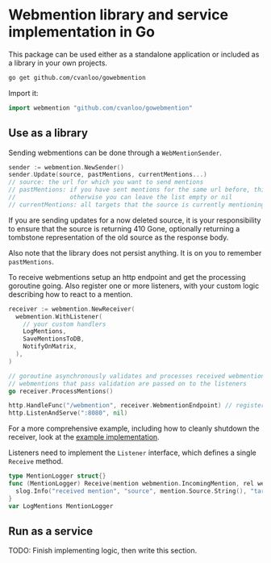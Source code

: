 # Webmention library and service implementation in Go

This package can be used either as a standalone application or included as a library in your own projects.

```sh
go get github.com/cvanloo/gowebmention
```

Import it:

```go
import webmention "github.com/cvanloo/gowebmention"
```

## Use as a library

Sending webmentions can be done through a `WebMentionSender`.

```go
sender := webmention.NewSender()
sender.Update(source, pastMentions, currentMentions...)
// source: the url for which you want to send mentions
// pastMentions: if you have sent mentions for the same url before, this list should include all targets mentioned the last time
//               otherwise you can leave the list empty or nil
// currentMentions: all targets that the source is currently mentioning
```

If you are sending updates for a now deleted source, it is your responsibility to ensure that the source is returning 410 Gone,
optionally returning a tombstone representation of the old source as the response body.

Also note that the library does not persist anything.
It is on you to remember `pastMentions`.

To receive webmentions setup an http endpoint and get the processing goroutine going.
Also register one or more listeners, with your custom logic describing how to react to a mention.

```go
receiver := webmention.NewReceiver(
  webmention.WithListener(
    // your custom handlers
    LogMentions,
    SaveMentionsToDB,
    NotifyOnMatrix,
  ),
)

// goroutine asynchronously validates and processes received webmentions
// webmentions that pass validation are passed on to the listeners
go receiver.ProcessMentions()

http.HandleFunc("/webmention", receiver.WebmentionEndpoint) // register webmention endpoint
http.ListenAndServe(":8080", nil)
```

For a more comprehensive example, including how to cleanly shutdown the receiver, look at the [example implementation](cmd/receiver/main.go).

Listeners need to implement the `Listener` interface, which defines a single `Receive` method.

```go
type MentionLogger struct{}
func (MentionLogger) Receive(mention webmention.IncomingMention, rel webmention.Relationship) {
  slog.Info("received mention", "source", mention.Source.String(), "target", mention.Target.String(), "rel", rel)
}
var LogMentions MentionLogger
```

## Run as a service

TODO: Finish implementing logic, then write this section.
